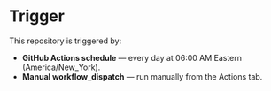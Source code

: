 # Trigger

This repository is triggered by:
- **GitHub Actions schedule** — every day at 06:00 AM Eastern (America/New_York).  
- **Manual workflow_dispatch** — run manually from the Actions tab.  
